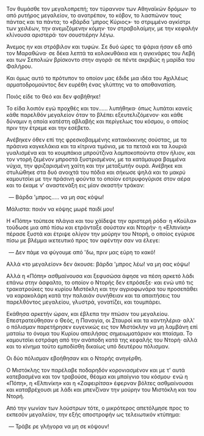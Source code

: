 Τον θυμάσθε τον μεγαλοπρεπή; τον τύραννον των Αθηναϊκών δρόμων· το από ρυτήρος μεγαλείον, το ανατρέπον, το κόβον, το
λασπώνον τους πάντας και τα πάντα; το «βάρδα 'μπρος Κύριος»· το στριμμένο αγκίστρι των χειλέων, την ανεμιζόμενην κόμην·
τον στραβολαίμην, με την κεφαλήν κλίνουσα αριστερά· τον σουστιέρην λέγω.

Άνεμος ην και στρόβιλον και τυφών. Σε δυό ώρες τα ψάρια ήσαν εδ από τον Μαραθώνα· σε δέκα λεπτά τα κολοκυθάκια και η
αγκινάρες του Λεβή και των Σεπολιών βρίσκοντο στην αγορά· σε πέντε ακριβώς η μαρίδα του Φαλήρου.

Και όμως αυτό το πρότυπον το οποίον μας έδιδε μια ιδέα του Αχιλλέως αρματοδρομούντος δεν ευρέθη ένας γλύπτης να το
αποθανατίση.

Ποιός είδε το Θεό και δεν φοβήθηκε!

Το είδα λοιπόν εγώ προχθές και τον...... λυπήθηκα· όπως λυπάται κανείς κάθε παρελθόν μεγαλείον όταν το βλέπει
εξευτελιζόμενον· και κάθε δύναμιν η οποία κατέστη αβλαβής και περίγελως του κόσμου, ο οποίος πριν την έτρεμε και την
εσέβετο.

Ανέβηκεν όθεν επί της φρεσκοβαμμένης κατακόκκινης σούστας, με τα πράσινα καγκελάκια και τα κίτρινα τιμόνια, με τα πετσιά
και τα λουριά γυαλισμένα και το κουμπάκια μπρούτζινα λαμποκοπούντα στον ήλιον, και τον ντορή ζεμένον μπροστά
ξυστρισμένον, με τα κατάμαυρα βαμμένα νύχια, την φριζαρισμένη χαίτη και την μεταξωτήν ουρά. Ανέβηκε και στυλώθηκε στα
δυό ανοιχτά του πόδια και σήκωσε ψηλά και το μακρύ καμουτσίκι με την πράσινη φούντα το οποίον εστρυφογύρισε στον αέρα
και το έκαμε ν' αναστενάξη εις μίαν σκαστήν τράκαν:

<ol style="list-style-type: '&mdash; '">
  <li>Βάρδα 'μπρος..... να μη σας κόψω!</li>
</ol>

Μάλιστα: ποιόν να κόψης μωρέ παιδί μου!

Η «Πόπη» τούπεσε πλάγια και του χάϊδεψε την αριστερή ρόδα· η «Κούλα» τούδωσε μια από πίσω και ετράνταξε σούσταν και
Ντορήν· η «Ελπινίκη» πέρασε ξυστά και έτριψε ολίγον την μούρην του Ντορή, ο οποίος εγύρισε πίσω με βλέμμα ικετευτικό
προς τον αφέντην σαν να έλεγε:

<ol style="list-style-type: '&mdash; '">
  <li>Δεν πάμε να φύγουμε από 'δω, πριν μας εύρη το κακό!</li>
</ol>

Αλλά «το μεγαλείον» δεν άκουσε: βάρδα 'μπρος λέω! να μη σας κόψω!

Αλλά η «Πόπη» ασθμαίνουσα και ξεφυσώσα άφησε να πέση αρκετό λάδι επάνω στην άσφαλτο, το οποίον ο Ντορής δεν επρόσεξε·
και ενώ υπό τις τρακατρούκες του κυρίου Μιστόκλη και την αγριοφωνάρα του προσεπάθει να καρακολάρη κατά την παλαιάν
συνήθειαν και τα απαιτήσεις του παρελθόντος μεγαλείου, γλυστρά, γονατίζει, και τουμπάρει.

Εκάθησα αρκετήν ώραν, και έβλεπα την πτώσιν του μεγαλείου. Επεστρατεύθησαν ο Θεός, η Παναγία, οι Σταυροί και τα
καντηλέρια· αλλ' ο πόλισμαν παρετήρησεν ευγενικώς εις τον Μιστόκλην να μη λαμβάνη επί ματαίω το όνομα του Κυρίου
απειλήσας σημειωματάριον και πταίσμα. Το καμουτσίκι εστράφη από την ανάποδη κατά της κεφαλής του Ντορή· αλλά και το
κίνημα τούτο εμποδίσθη δικαίως υπό δευτέρου πόλισμαν.

Οι δύο πόλισμαν εβοήθησαν και ο Ντορής ανηγέρθη.

Ο Μιστόκλης τον παρέλαβε ποδαρηδόν κορονιασμένον και με τ' αυτά κατεβασμένα και τον τραβούσε, θέαμα και μπαίγνιο του
κόσμου· ενώ η «Πόπη», η «Ελπινίκη» και η «Ζαφειρίτσα» έφερναν βόλτες ασθμαίνουσαι και καταβρέχουσι με λάδι και μπενζίναν
την μούρην του Μιστόκλη και του Ντορή.

Από την γωνίαν των λούστρων τότε, ο μικρότερος απετόλμησε προς το εκπεσόν μεγαλείον, την εξής αποστροφήν ως τελειωτικόν
κτύπημα:

<ol style="list-style-type: '&mdash; '">
  <li>Τράβε ρε γλήγορα να μη σε κόψουν!</li>
</ol>
